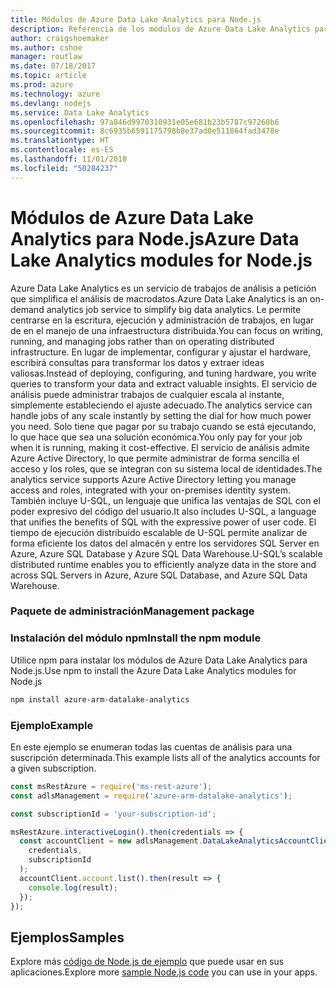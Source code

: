 ```yaml
---
title: Módulos de Azure Data Lake Analytics para Node.js
description: Referencia de los módulos de Azure Data Lake Analytics para Node.js
author: craigshoemaker
ms.author: cshoe
manager: routlaw
ms.date: 07/18/2017
ms.topic: article
ms.prod: azure
ms.technology: azure
ms.devlang: nodejs
ms.service: Data Lake Analytics
ms.openlocfilehash: 97a846d9970310931e05e681b23b5787c97260b6
ms.sourcegitcommit: 8c6935b6591175798b8e37ad0e511864fad3478e
ms.translationtype: HT
ms.contentlocale: es-ES
ms.lasthandoff: 11/01/2018
ms.locfileid: "50284237"
---
```

# <a name="azure-data-lake-analytics-modules-for-nodejs"></a><span data-ttu-id="eed3a-103">Módulos de Azure Data Lake Analytics para Node.js</span><span class="sxs-lookup"><span data-stu-id="eed3a-103">Azure Data Lake Analytics modules for Node.js</span></span>

<span data-ttu-id="eed3a-104">Azure Data Lake Analytics es un servicio de trabajos de análisis a petición que simplifica el análisis de macrodatos.</span><span class="sxs-lookup"><span data-stu-id="eed3a-104">Azure Data Lake Analytics is an on-demand analytics job service to simplify big data analytics.</span></span> <span data-ttu-id="eed3a-105">Le permite centrarse en la escritura, ejecución y administración de trabajos, en lugar de en el manejo de una infraestructura distribuida.</span><span class="sxs-lookup"><span data-stu-id="eed3a-105">You can focus on writing, running, and managing jobs rather than on operating distributed infrastructure.</span></span> <span data-ttu-id="eed3a-106">En lugar de implementar, configurar y ajustar el hardware, escribirá consultas para transformar los datos y extraer ideas valiosas.</span><span class="sxs-lookup"><span data-stu-id="eed3a-106">Instead of deploying, configuring, and tuning hardware, you write queries to transform your data and extract valuable insights.</span></span> <span data-ttu-id="eed3a-107">El servicio de análisis puede administrar trabajos de cualquier escala al instante, simplemente estableciendo el ajuste adecuado.</span><span class="sxs-lookup"><span data-stu-id="eed3a-107">The analytics service can handle jobs of any scale instantly by setting the dial for how much power you need.</span></span> <span data-ttu-id="eed3a-108">Solo tiene que pagar por su trabajo cuando se está ejecutando, lo que hace que sea una solución económica.</span><span class="sxs-lookup"><span data-stu-id="eed3a-108">You only pay for your job when it is running, making it cost-effective.</span></span> <span data-ttu-id="eed3a-109">El servicio de análisis admite Azure Active Directory, lo que permite administrar de forma sencilla el acceso y los roles, que se integran con su sistema local de identidades.</span><span class="sxs-lookup"><span data-stu-id="eed3a-109">The analytics service supports Azure Active Directory letting you manage access and roles, integrated with your on-premises identity system.</span></span> <span data-ttu-id="eed3a-110">También incluye U-SQL, un lenguaje que unifica las ventajas de SQL con el poder expresivo del código del usuario.</span><span class="sxs-lookup"><span data-stu-id="eed3a-110">It also includes U-SQL, a language that unifies the benefits of SQL with the expressive power of user code.</span></span> <span data-ttu-id="eed3a-111">El tiempo de ejecución distribuido escalable de U-SQL permite analizar de forma eficiente los datos del almacén y entre los servidores SQL Server en Azure, Azure SQL Database y Azure SQL Data Warehouse.</span><span class="sxs-lookup"><span data-stu-id="eed3a-111">U-SQL’s scalable distributed runtime enables you to efficiently analyze data in the store and across SQL Servers in Azure, Azure SQL Database, and Azure SQL Data Warehouse.</span></span>

### <a name="management-package"></a><span data-ttu-id="eed3a-112">Paquete de administración</span><span class="sxs-lookup"><span data-stu-id="eed3a-112">Management package</span></span>

### <a name="install-the-npm-module"></a><span data-ttu-id="eed3a-113">Instalación del módulo npm</span><span class="sxs-lookup"><span data-stu-id="eed3a-113">Install the npm module</span></span>

<span data-ttu-id="eed3a-114">Utilice npm para instalar los módulos de Azure Data Lake Analytics para Node.js.</span><span class="sxs-lookup"><span data-stu-id="eed3a-114">Use npm to install the Azure Data Lake Analytics modules for Node.js</span></span>

```bash
npm install azure-arm-datalake-analytics
```

### <a name="example"></a><span data-ttu-id="eed3a-115">Ejemplo</span><span class="sxs-lookup"><span data-stu-id="eed3a-115">Example</span></span>

<span data-ttu-id="eed3a-116">En este ejemplo se enumeran todas las cuentas de análisis para una suscripción determinada.</span><span class="sxs-lookup"><span data-stu-id="eed3a-116">This example lists all of the analytics accounts for a given subscription.</span></span>

```javascript
const msRestAzure = require('ms-rest-azure');
const adlsManagement = require('azure-arm-datalake-analytics');

const subscriptionId = 'your-subscription-id';

msRestAzure.interactiveLogin().then(credentials => {
  const accountClient = new adlsManagement.DataLakeAnalyticsAccountClient(
    credentials,
    subscriptionId
  );
  accountClient.account.list().then(result => {
    console.log(result);
  });
});
```

## <a name="samples"></a><span data-ttu-id="eed3a-117">Ejemplos</span><span class="sxs-lookup"><span data-stu-id="eed3a-117">Samples</span></span>

<span data-ttu-id="eed3a-118">Explore más [código de Node.js de ejemplo](https://azure.microsoft.com/resources/samples/?platform=nodejs) que puede usar en sus aplicaciones.</span><span class="sxs-lookup"><span data-stu-id="eed3a-118">Explore more [sample Node.js code](https://azure.microsoft.com/resources/samples/?platform=nodejs) you can use in your apps.</span></span>
